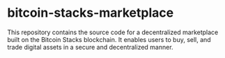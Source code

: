 # bitcoin-stacks-marketplace
This repository contains the source code for a decentralized marketplace built on the Bitcoin Stacks blockchain. It enables users to buy, sell, and trade digital assets in a secure and decentralized manner.

